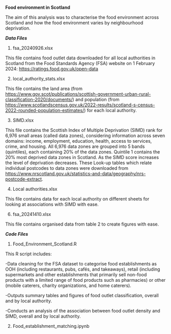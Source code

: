 ****Food environment in Scotland****

The aim of this analysis was to characterise the food environment across Scotland and how the food environment varies by neighbourhood deprivation. 


***Data Files***

1. fsa_20240926.xlsx
   
This file contains food outlet data downloaded for all local authorities in Scotland from the Food Standards Agency (FSA) website on 1 February 2024: https://ratings.food.gov.uk/open-data


2. local_authority_stats.xlsx

This file contains the land area (from https://www.gov.scot/publications/scottish-government-urban-rural-classification-2020/documents/) and population (from https://www.scotlandscensus.gov.uk/2022-results/scotland-s-census-2022-rounded-population-estimates/) for each local authority.


3. SIMD.xlsx

This file contains the Scottish Index of Multiple Deprivation (SIMD) rank for 6,976 small areas (called data zones), considering information across seven domains: income, employment, education, health, access to services, crime, and housing. All 6,976 data zones are grouped into 5 bands (quintiles), each containing 20% of the data zones. Quintile 1 contains the 20% most deprived data zones in Scotland. As the SIMD score increases the level of deprivation decreases. These Look-up tables which relate individual postcodes to data zones were downloaded from https://www.nrscotland.gov.uk/statistics-and-data/geography/nrs-postcode-extract. 


4. Local authorities.xlsx

This file contains data for each local authority on different sheets for looking at associations with SIMD with ease.


6. fsa_20241410.xlsx

This file contains organised data from table 2 to create figures with ease.
   

***Code Files***

1. Food_Environment_Scotland.R

This R script includes:

-Data cleaning for the FSA dataset to categorise food establishments as OOH (including restaurants, pubs, cafés, and takeaways), retail (including supermarkets and other establishments that primarily sell non-food products with a limited range of food products such as pharmacies) or other (mobile caterers, charity organizations, and home caterers).

-Outputs summary tables and figures of food outlet classification, overall and by local authority.

-Conducts an analysis of the association between food outlet density and SIMD, overall and by local authority. 

2. Food_establishment_matching.ipynb

   
